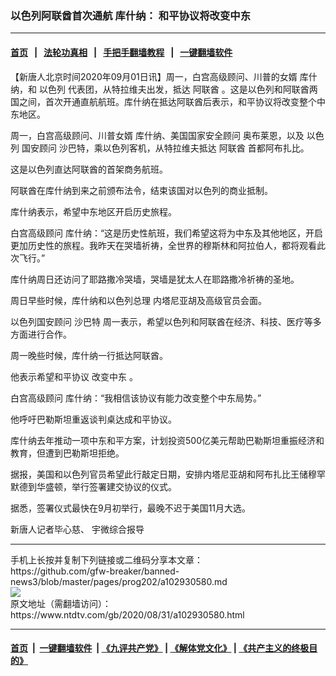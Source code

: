 ### 以色列阿联酋首次通航 库什纳： 和平协议将改变中东
------------------------

#### [首页](https://github.com/gfw-breaker/banned-news3/blob/master/README.md) &nbsp;&nbsp;|&nbsp;&nbsp; [法轮功真相](https://github.com/begood0513/basic/blob/master/README.md)  &nbsp;&nbsp;|&nbsp;&nbsp; [手把手翻墙教程](https://github.com/gfw-breaker/guides/wiki)  &nbsp;&nbsp;|&nbsp;&nbsp; [一键翻墙软件](https://github.com/gfw-breaker/nogfw/blob/master/README.md)  



<div><div class="post_content" itemprop="articleBody">
 <p>
  【新唐人北京时间2020年09月01日讯】周一，白宫高级顾问、川普的女婿 库什纳，和
  <ok href="https://www.ntdtv.com/gb/以色列.htm">
   以色列
  </ok>
  代表团，从特拉维夫出发，抵达
  <ok href="https://www.ntdtv.com/gb/阿联酋.htm">
   阿联酋
  </ok>
  。这是以色列和阿联酋两国之间，首次开通直航航班。库什纳在抵达阿联酋后表示，和平协议将改变整个中东地区。
 </p>
 <p>
  周一，白宫高级顾问、川普女婿 库什纳、美国国家安全顾问 奥布莱恩，以及
  <ok href="https://www.ntdtv.com/gb/以色列.htm">
   以色列
  </ok>
  国安顾问 沙巴特，乘以色列客机，从特拉维夫抵达
  <ok href="https://www.ntdtv.com/gb/阿联酋.htm">
   阿联酋
  </ok>
  首都阿布扎比。
 </p>
 <p>
  这是以色列直达阿联酋的首架商务航班。
 </p>
 <p>
  阿联酋在库什纳到来之前颁布法令，结束该国对以色列的商业抵制。
 </p>
 <p>
  库什纳表示，希望中东地区开启历史旅程。
 </p>
 <p>
  白宫高级顾问 库什纳：“这是历史性航班，我们希望这将为中东及其他地区，开启更加历史性的旅程。我昨天在哭墙祈祷，全世界的穆斯林和阿拉伯人，都将观看此次飞行。”
 </p>
 <p>
  库什纳周日还访问了耶路撒冷哭墙，哭墙是犹太人在耶路撒冷祈祷的圣地。
 </p>
 <p>
  周日早些时候，库什纳和以色列总理 内塔尼亚胡及高级官员会面。
 </p>
 <p>
  以色列国安顾问 沙巴特 周一表示，希望以色列和阿联酋在经济、科技、医疗等多方面进行合作。
 </p>
 <p>
  周一晚些时候，库什纳一行抵达阿联酋。
 </p>
 <p>
  他表示希望和平协议
  <ok href="https://www.ntdtv.com/gb/改变中东.htm">
   改变中东
  </ok>
  。
 </p>
 <p>
  白宫高级顾问 库什纳：“我相信该协议有能力改变整个中东局势。”
 </p>
 <p>
  他呼吁巴勒斯坦重返谈判桌达成和平协议。
 </p>
 <p>
  库什纳去年推动一项中东和平方案，计划投资500亿美元帮助巴勒斯坦重振经济和教育，但遭到巴勒斯坦拒绝。
 </p>
 <p>
  据报，美国和以色列官员希望此行敲定日期，安排内塔尼亚胡和阿布扎比王储穆罕默德到华盛顿，举行签署建交协议的仪式。
 </p>
 <p>
  据悉，签署仪式最快在9月初举行，最晚不迟于美国11月大选。
 </p>
 <p>
  新唐人记者毕心慈、 宇微综合报导
 </p>
 <div class="single_ad">
 </div>
</div>
</div>
<hr/>
手机上长按并复制下列链接或二维码分享本文章：<br/>
https://github.com/gfw-breaker/banned-news3/blob/master/pages/prog202/a102930580.md <br/>
<a href='https://github.com/gfw-breaker/banned-news3/blob/master/pages/prog202/a102930580.md'><img src='https://github.com/gfw-breaker/banned-news3/blob/master/pages/prog202/a102930580.md.png'/></a> <br/>
原文地址（需翻墙访问）：https://www.ntdtv.com/gb/2020/08/31/a102930580.html


------------------------
#### [首页](https://github.com/gfw-breaker/banned-news3/blob/master/README.md) &nbsp;|&nbsp; [一键翻墙软件](https://github.com/gfw-breaker/nogfw/blob/master/README.md) &nbsp;| [《九评共产党》](https://github.com/gfw-breaker/9ping.md/blob/master/README.md#九评之一评共产党是什么) | [《解体党文化》](https://github.com/gfw-breaker/jtdwh.md/blob/master/README.md) | [《共产主义的终极目的》](https://github.com/gfw-breaker/gczydzjmd.md/blob/master/README.md)


<img src='http://gfw-breaker.win/banned-news3/pages/prog202/a102930580.md' width='0px' height='0px'/>